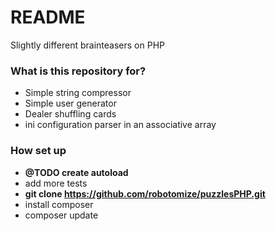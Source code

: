 # README #

Slightly different brainteasers on PHP

### What is this repository for? ###

* Simple string compressor
* Simple user generator
* Dealer shuffling cards
* ini configuration parser in an associative array

### How set up ###
* **@TODO create autoload**
* add more tests
* **git clone https://github.com/robotomize/puzzlesPHP.git**
* install composer
* composer update
